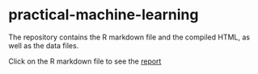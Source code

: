 # practical-machine-learning

The repository contains the R markdown file and the compiled HTML, as well as the data files.

Click on the R markdown file to see the [report](./report.Rmd)
